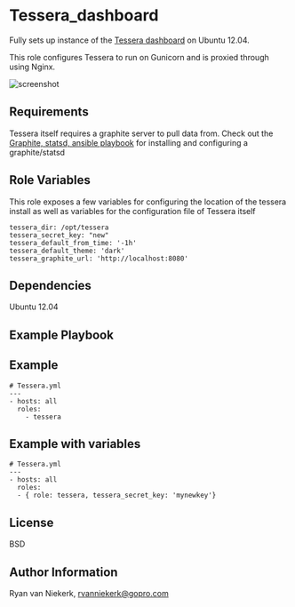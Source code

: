 Tessera_dashboard
========

Fully sets up instance of the [Tessera dashboard](https://github.com/urbanairship/tessera) on Ubuntu 12.04.

This role configures Tessera to run on Gunicorn and is proxied through using Nginx.

![screenshot](docs/screenshots/color-themes-small.png)

Requirements
------------

Tessera itself requires a graphite server to pull data from.  Check out the [Graphite, statsd, ansible playbook](https://github.com/DandyDev/graphite-statsd-ansible-vagrant) for installing and configuring a graphite/statsd

Role Variables
--------------

This role exposes a few variables for configuring the location of the tessera install as well as variables for the configuration file of Tessera itself

```
tessera_dir: /opt/tessera
tessera_secret_key: "new" 
tessera_default_from_time: '-1h'
tessera_default_theme: 'dark'
tessera_graphite_url: 'http://localhost:8080'
```

Dependencies
------------

Ubuntu 12.04

Example Playbook
-------------------------

## Example
```
# Tessera.yml
---
- hosts: all
  roles:
    - tessera
```

## Example with variables
```
# Tessera.yml
---
- hosts: all
  roles:
  - { role: tessera, tessera_secret_key: 'mynewkey'}
```

License
-------

BSD

Author Information
------------------

Ryan van Niekerk, rvanniekerk@gopro.com
